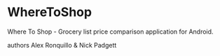 # WhereToShop

Where To Shop - Grocery list price comparison application for Android.

authors Alex Ronquillo & Nick Padgett
